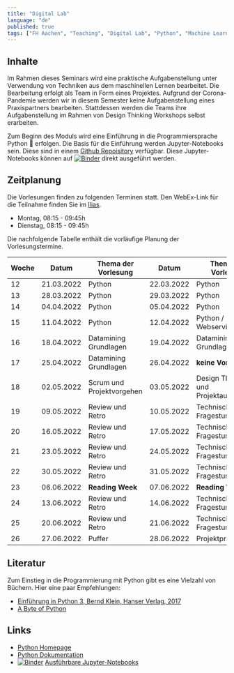 ```yaml
---
title: "Digital Lab"
language: "de"
published: true
tags: ["FH Aachen", "Teaching", "Digital Lab", "Python", "Machine Learning"]
---
```


## Inhalte

Im Rahmen dieses Seminars wird eine praktische Aufgabenstellung unter Verwendung von Techniken aus dem maschinellen Lernen
bearbeitet. Die Bearbeitung erfolgt als Team in Form eines Projektes. Aufgrund der Corona-Pandemie werden wir in diesem Semester keine
Aufgabenstellung eines Praxispartners bearbeiten. Stattdessen werden die Teams ihre Aufgabenstellung im Rahmen
von Design Thinking Workshops selbst erarbeiten.

Zum Beginn des Moduls wird eine Einführung in die Programmiersprache Python 🐍 erfolgen.
Die Basis für die Einführung werden Jupyter-Notebooks sein. Diese sind in einem
[Github Repoisitory](https://github.com/ceedee666/python_intro_lecture) verfügbar.
Diese Jupyter-Notebooks können auf [![Binder](https://mybinder.org/badge_logo.svg)](https://mybinder.org/v2/gh/ceedee666/python_intro_lecture/v1.6)
direkt ausgeführt werden.

## Zeitplanung

Die Vorlesungen finden zu folgenden Terminen statt.
Den WebEx-Link für die Teilnahme finden Sie im [Ilias](https://www.ili.fh-aachen.de/goto_elearning_crs_915760.html).

- Montag, 08:15 - 09:45h
- Dienstag, 08:15 - 09:45h

Die nachfolgende Tabelle enthält die vorläufige Planung der Vorlesungstermine.

| Woche | Datum      | Thema der Vorlesung       | Datum      | Thema der Vorlesung                |
| ----- | ---------- | ------------------------- | ---------- | ---------------------------------- |
| 12    | 21.03.2022 | Python                    | 22.03.2022 | Python                             |
| 13    | 28.03.2022 | Python                    | 29.03.2022 | Python                             |
| 14    | 04.04.2022 | Python                    | 05.04.2022 | Python                             |
| 15    | 11.04.2022 | Python                    | 12.04.2022 | Python / Webservice REST           |
| 16    | 18.04.2022 | Datamining Grundlagen     | 19.04.2022 | Datamining Grundlagen              |
| 17    | 25.04.2022 | Datamining Grundlagen     | 26.04.2022 | **keine Vorlesung**                |
| 18    | 02.05.2022 | Scrum und Projektvorgehen | 03.05.2022 | Design Thinking und Projektauswahl |
| 19    | 09.05.2022 | Review und Retro          | 10.05.2022 | Technische Fragestunde             |
| 20    | 16.05.2022 | Review und Retro          | 17.05.2022 | Technische Fragestunde             |
| 21    | 23.05.2022 | Review und Retro          | 24.05.2022 | Technische Fragestunde             |
| 22    | 30.05.2022 | Review und Retro          | 31.05.2022 | Technische Fragestunde             |
| 23    | 06.06.2022 | **Reading Week**          | 07.06.2022 | **Reading Week**                   |
| 24    | 13.06.2022 | Review und Retro          | 14.06.2022 | Technische Fragestunde             |
| 25    | 20.06.2022 | Review und Retro          | 21.06.2022 | Technische Fragestunde             |
| 26    | 27.06.2022 | Puffer                    | 28.06.2022 | Projektpräsentation                |

## Literatur

Zum Einstieg in die Programmierung mit Python gibt es eine Vielzahl von Büchern. Hier
eine paar Empfehlungen:

- [Einführung in Python 3, Bernd Klein, Hanser Verlag, 2017](https://fachbuch.hanser-ebooks.de/ebook/bid-2385621-einfuehrung-in-python-3-fuer-ein-und-umsteiger.html)
- [A Byte of Python](https://python.swaroopch.com/)

## Links

- [Python Homepage](https://www.python.org/)
- [Python Dokumentation](https://docs.python.org/3/)
- [![Binder](https://mybinder.org/badge_logo.svg)](https://mybinder.org/v2/gh/ceedee666/python_intro_lecture/v1.6) [Ausführbare Jupyter-Notebooks](https://mybinder.org/v2/gh/ceedee666/python_intro_lecture/v1.6)
